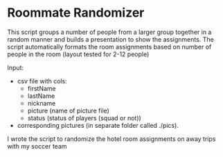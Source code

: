 # Roommate Randomizer

This script groups a number of people from a larger group together in a random manner and builds a presentation to show the assignments. The script automatically formats the room assignments based on number of people in the room (layout tested for 2-12 people)

Input:
- csv file with cols: 
    - firstName
    - lastName 
    - nickname 
    - picture (name of picture file)
    - status (status of players (squad or not))
- corresponding pictures (in separate folder called ./pics). 

I wrote the script to randomize the hotel room assignments on away trips with my soccer team

